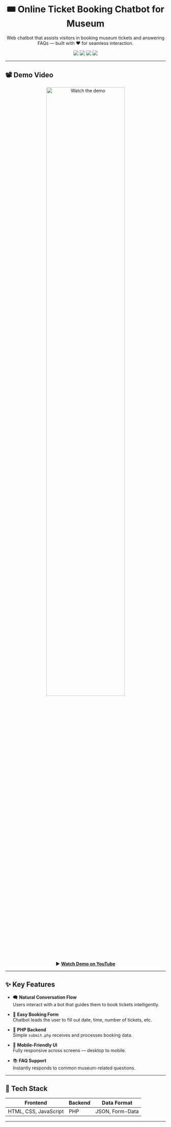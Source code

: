<h1 align="center">🎟️ Online Ticket Booking Chatbot for Museum</h1>

<p align="center">
  Web chatbot that assists visitors in booking museum tickets and answering FAQs — built with ❤️ for seamless interaction.
</p>

<p align="center">
  <img src="https://img.shields.io/github/languages/top/Abhijitmukherjee36/Online_Ticket_Booking_Chatbot_For_Museum?color=blue" />
  <img src="https://img.shields.io/github/last-commit/Abhijitmukherjee36/Online_Ticket_Booking_Chatbot_For_Museum" />
  <img src="https://img.shields.io/badge/Made%20with-JavaScript-green" />
  <img src="https://img.shields.io/badge/Backend-PHP-yellow" />
</p>

---

## 📽️ Demo Video

<p align="center">
  <a href="https://www.youtube.com/watch?v=LYHzUoBqH5M&ab_channel=Web%40wizards" target="_blank">
    <img src="https://img.youtube.com/vi/LYHzUoBqH5M/0.jpg" alt="Watch the demo" width="70%" />
  </a>
</p>

<p align="center">
  ▶️ <b><a href="https://www.youtube.com/watch?v=LYHzUoBqH5M&ab_channel=Web%40wizards">Watch Demo on YouTube</a></b>
</p>

---

## ✨ Key Features

- 🗨️ **Natural Conversation Flow**  
  Users interact with a bot that guides them to book tickets intelligently.

- 📆 **Easy Booking Form**  
  Chatbot leads the user to fill out date, time, number of tickets, etc.

- 📮 **PHP Backend**  
  Simple `submit.php` receives and processes booking data.

- 📱 **Mobile-Friendly UI**  
  Fully responsive across screens — desktop to mobile.

- 📚 **FAQ Support**  
  Instantly responds to common museum-related questions.

---

## 🧩 Tech Stack

| Frontend         | Backend    | Data Format |
|------------------|------------|-------------|
| HTML, CSS, JavaScript | PHP        | JSON, Form-Data |

---

